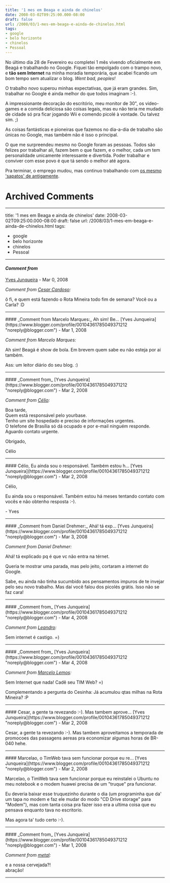 ```yaml
---
title: '1 mes em Beaga e ainda de chinelos'
date: 2008-03-02T09:25:00.000-08:00
draft: false
url: /2008/03/1-mes-em-beaga-e-ainda-de-chinelos.html
tags: 
- google
- belo horizonte
- chinelos
- Pessoal
---
```


No último dia 28 de Fevereiro eu completei 1 mês vivendo oficialmente em Beagá e trabalhando no Google. Fiquei tão empolgado com o trampo novo, e **tão sem Internet** na minha moradia temporária, que acabei ficando um bom tempo sem atualizar o blog. _Went bad, peoples!_  
  
O trabalho novo superou minhas expectativas, que já eram grandes. Sim, trabalhar no Google é ainda melhor do que todos imaginam :-).  
  
A impressionante decoração do escritório, meu monitor de 30", os video-games e a comida deliciosa são coisas legais, mas eu não teria me mudado de cidade só pra ficar jogando Wii e comendo picolé à vontade. Ou talvez sim. ;)  
  
As coisas fantásticas e pioneiras que fazemos no dia-a-dia de trabalho são únicas no Google, mas também não é isso o principal.  
  
O que me surpreendeu mesmo no Google foram as pessoas. Todos são felizes por trabalhar ali, fazem bem o que fazem, e o melhor, cada um tem personalidade unicamente interessante e divertida. Poder trabalhar e conviver com esse povo é que tá sendo o melhor até agora.  
  
Pra terminar, o emprego mudou, mas continuo trabalhando com [os mesmo 'sapatos' de antigamente](http://cetico.org/tech/2007/05/sapatos-novos.html).
# Archived Comments
---
title: '1 mes em Beaga e ainda de chinelos'
date: 2008-03-02T09:25:00.000-08:00
draft: false
url: /2008/03/1-mes-em-beaga-e-ainda-de-chinelos.html
tags: 
- google
- belo horizonte
- chinelos
- Pessoal
---

#### _Comment from_
[Yves Junqueira](https://www.blogger.com/profile/00104361785049371212 "noreply@blogger.com") - <time datetime="2008-03-02T11:30:00.000-08:00">Mar 0, 2008</time>

_Comment from [Cesar Cardoso](http://fudeblog.zyakannazio.eti.br):_  
  
ô fi, e quem está fazendo o Rota Mineira todo fim de semana? Você ou a Carla? :D
<hr />
#### _Comment from Marcelo Marques:_ Ah sim! Be...
[Yves Junqueira](https://www.blogger.com/profile/00104361785049371212 "noreply@blogger.com") - <time datetime="2008-03-03T06:52:00.000-08:00">Mar 1, 2008</time>

_Comment from Marcelo Marques:_  
  
Ah sim! Beagá é show de bola. Em brevem quem sabe eu não esteja por ai também.  
  
Ass: um leitor diário do seu blog. :)
<hr />
#### _Comment from_
[Yves Junqueira](https://www.blogger.com/profile/00104361785049371212 "noreply@blogger.com") - <time datetime="2008-03-04T04:46:00.000-08:00">Mar 2, 2008</time>

_Comment from [Célio](http://www.horahpreservativos.com.br):_  
  
Boa tarde,  
Quem está responsável pelo yourbase.  
Tenho um site hospedado e preciso de informações urgentes.  
O telefone de Brasília só dá ocupado e por e-mail ninguém responde.  
Aguardo contato urgente.  
  
Obrigado,  
  
Célio
<hr />
#### Célio, Eu ainda sou o responsável. Também estou h...
[Yves Junqueira](https://www.blogger.com/profile/00104361785049371212 "noreply@blogger.com") - <time datetime="2008-03-04T08:54:00.000-08:00">Mar 2, 2008</time>

Célio,  
  
Eu ainda sou o responsável. Também estou há meses tentando contato com vocês e não obtenho resposta :-).  
  
\- Yves
<hr />
#### _Comment from Daniel Drehmer:_ Ahá! tá exp...
[Yves Junqueira](https://www.blogger.com/profile/00104361785049371212 "noreply@blogger.com") - <time datetime="2008-03-05T03:59:00.000-08:00">Mar 3, 2008</time>

_Comment from Daniel Drehmer:_  
  
Ahá! tá explicado pq é que vc não entra na térnet.  
  
Queria te mostrar uma parada, mas pelo jeito, cortaram a internet do Google.  
  
Sabe, eu ainda não tinha sucumbido aos pensamentos impuros de te invejar pelo seu novo trabalho. Mas daí você falou dos picolés grátis. Isso não se faz cara!
<hr />
#### _Comment from_
[Yves Junqueira](https://www.blogger.com/profile/00104361785049371212 "noreply@blogger.com") - <time datetime="2008-03-05T16:40:00.000-08:00">Mar 4, 2008</time>

_Comment from [Leandro](http://walkingaround.wordpress.com/):_  
  
Sem internet é castigo. =)
<hr />
#### _Comment from_
[Yves Junqueira](https://www.blogger.com/profile/00104361785049371212 "noreply@blogger.com") - <time datetime="2008-03-13T16:19:00.000-07:00">Mar 4, 2008</time>

_Comment from [Marcelo Lemos](http://marcelolemos.blogspot.com):_  
  
Sem Internet que nada! Cadê seu TIM Web? =)  
  
Complementando a pergunta do Cesinha: Já acumulou qtas milhas na Rota Mineira? :P
<hr />
#### Cesar, a gente ta revezando :-). Mas tambem aprove...
[Yves Junqueira](https://www.blogger.com/profile/00104361785049371212 "noreply@blogger.com") - <time datetime="2008-03-25T16:02:00.000-07:00">Mar 2, 2008</time>

Cesar, a gente ta revezando :-). Mas tambem aproveitamos a temporada de promocoes das passagens aereas pra economizar algumas horas de BR-040 hehe.
<hr />
#### Marcelao, o TimWeb tava sem funcionar porque eu re...
[Yves Junqueira](https://www.blogger.com/profile/00104361785049371212 "noreply@blogger.com") - <time datetime="2008-03-25T16:06:00.000-07:00">Mar 2, 2008</time>

Marcelao, o TimWeb tava sem funcionar porque eu reinstalei o Ubuntu no meu notebook e o modem huawei precisa de um "truque" pra funcionar.  
  
Eu deveria baixar esse truquezinho durante o dia (um programinha que da' um tapa no modem e faz ele mudar do modo "CD Drive storage" para "Modem"), mas com tanta coisa pra fazer isso era a ultima coisa que eu pensava enquanto tava no escritorio.  
  
Mas agora ta' tudo certo :-).
<hr />
#### _Comment from_
[Yves Junqueira](https://www.blogger.com/profile/00104361785049371212 "noreply@blogger.com") - <time datetime="2008-03-30T17:17:00.000-07:00">Mar 1, 2008</time>

_Comment from [metal](http://metaldot.alucinados.com):_  
  
e a nossa cervejada?!  
abração!
<hr />

